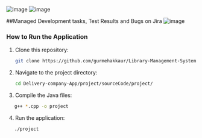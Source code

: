 ![image](https://github.com/user-attachments/assets/0ec929c0-227c-4ab8-aa58-34a5373ced02)
![image](https://github.com/user-attachments/assets/a2812400-d8ff-4e14-89f1-7b16c7353f0d)

##Managed Development tasks, Test Results and Bugs on Jira
![image](https://github.com/user-attachments/assets/af1a08e6-8b0b-4af3-ba75-28503e882961)


### How to Run the Application
1. Clone this repository:
   ```bash
   git clone https://github.com/gurmehakkaur/Library-Management-System
   ```

2. Navigate to the project directory:
   ```bash
   cd Delivery-company-App/project/sourceCode/project/
   ```

3. Compile the Java files:
```bash
   g++ *.cpp -o project
```

4. Run the application:
```bash
   ./project

